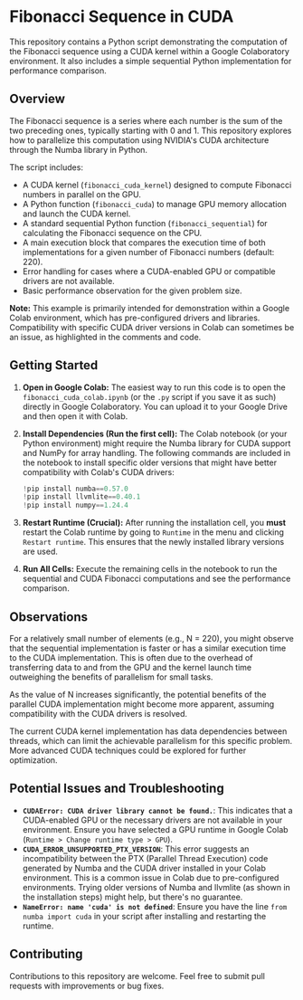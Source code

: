 # Fibonacci Sequence in CUDA 

This repository contains a Python script demonstrating the computation of the Fibonacci sequence using a CUDA kernel within a Google Colaboratory environment. It also includes a simple sequential Python implementation for performance comparison.

## Overview

The Fibonacci sequence is a series where each number is the sum of the two preceding ones, typically starting with 0 and 1. This repository explores how to parallelize this computation using NVIDIA's CUDA architecture through the Numba library in Python.

The script includes:

* A CUDA kernel (`fibonacci_cuda_kernel`) designed to compute Fibonacci numbers in parallel on the GPU.
* A Python function (`fibonacci_cuda`) to manage GPU memory allocation and launch the CUDA kernel.
* A standard sequential Python function (`fibonacci_sequential`) for calculating the Fibonacci sequence on the CPU.
* A main execution block that compares the execution time of both implementations for a given number of Fibonacci numbers (default: 220).
* Error handling for cases where a CUDA-enabled GPU or compatible drivers are not available.
* Basic performance observation for the given problem size.

**Note:** This example is primarily intended for demonstration within a Google Colab environment, which has pre-configured drivers and libraries. Compatibility with specific CUDA driver versions in Colab can sometimes be an issue, as highlighted in the comments and code.

## Getting Started

1.  **Open in Google Colab:** The easiest way to run this code is to open the `fibonacci_cuda_colab.ipynb` (or the `.py` script if you save it as such) directly in Google Colaboratory. You can upload it to your Google Drive and then open it with Colab.

2.  **Install Dependencies (Run the first cell):** The Colab notebook (or your Python environment) might require the Numba library for CUDA support and NumPy for array handling. The following commands are included in the notebook to install specific older versions that might have better compatibility with Colab's CUDA drivers:

    ```python
    !pip install numba==0.57.0
    !pip install llvmlite==0.40.1
    !pip install numpy==1.24.4
    ```

3.  **Restart Runtime (Crucial):** After running the installation cell, you **must** restart the Colab runtime by going to `Runtime` in the menu and clicking `Restart runtime`. This ensures that the newly installed library versions are used.

4.  **Run All Cells:** Execute the remaining cells in the notebook to run the sequential and CUDA Fibonacci computations and see the performance comparison.

## Observations

For a relatively small number of elements (e.g., N = 220), you might observe that the sequential implementation is faster or has a similar execution time to the CUDA implementation. This is often due to the overhead of transferring data to and from the GPU and the kernel launch time outweighing the benefits of parallelism for small tasks.

As the value of N increases significantly, the potential benefits of the parallel CUDA implementation might become more apparent, assuming compatibility with the CUDA drivers is resolved.

The current CUDA kernel implementation has data dependencies between threads, which can limit the achievable parallelism for this specific problem. More advanced CUDA techniques could be explored for further optimization.

## Potential Issues and Troubleshooting

* **`CUDAError: CUDA driver library cannot be found.`**: This indicates that a CUDA-enabled GPU or the necessary drivers are not available in your environment. Ensure you have selected a GPU runtime in Google Colab (`Runtime > Change runtime type > GPU`).
* **`CUDA_ERROR_UNSUPPORTED_PTX_VERSION`**: This error suggests an incompatibility between the PTX (Parallel Thread Execution) code generated by Numba and the CUDA driver installed in your Colab environment. This is a common issue in Colab due to pre-configured environments. Trying older versions of Numba and llvmlite (as shown in the installation steps) might help, but there's no guarantee.
* **`NameError: name 'cuda' is not defined`**: Ensure you have the line `from numba import cuda` in your script after installing and restarting the runtime.

## Contributing

Contributions to this repository are welcome. Feel free to submit pull requests with improvements or bug fixes.
